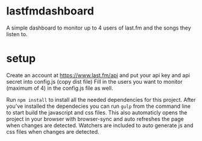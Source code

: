 # lastfmdashboard
A simple dashboard to monitor up to 4 users of last.fm and the songs they listen to.

# setup
Create an account at https://www.last.fm/api and put your api key and api secret into config.js (copy dist file)
Fill in the users you want to monitor (maximum of 4) in the config.js file as well.

Run `npm install` to install all the needed dependencies for this project.
After you've installed the dependecies you can run `gulp` from the command line to start build the javascript and css files. This also automaticly opens the project in your browser with browser-sync and auto refreshes the page when changes are detected. Watchers are included to auto generate js and css files when changes are detected.
